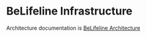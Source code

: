 # BeLifeline Infrastructure

Architecture documentation is [BeLifeline Architecture](https://github.com/halcyon-org/belifeline-architecture)
